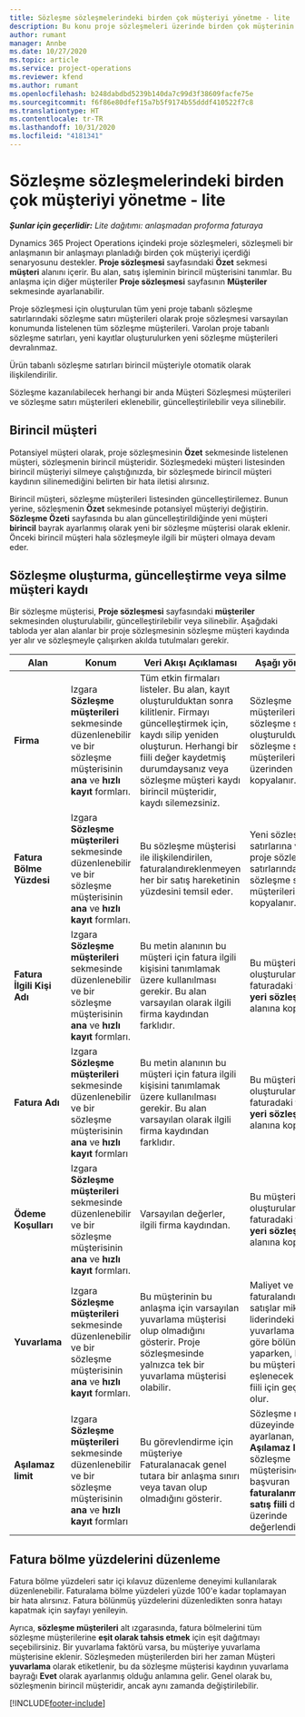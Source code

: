 ```yaml
---
title: Sözleşme sözleşmelerindeki birden çok müşteriyi yönetme - lite
description: Bu konu proje sözleşmeleri üzerinde birden çok müşterinin yönetilmesi hakkında bilgi sağlar.
author: rumant
manager: Annbe
ms.date: 10/27/2020
ms.topic: article
ms.service: project-operations
ms.reviewer: kfend
ms.author: rumant
ms.openlocfilehash: b248dabdbd5239b140da7c99d3f38609facfe75e
ms.sourcegitcommit: f6f86e80dfef15a7b5f9174b55dddf410522f7c8
ms.translationtype: HT
ms.contentlocale: tr-TR
ms.lasthandoff: 10/31/2020
ms.locfileid: "4181341"
---
```

# <a name="manage-multiple-customers-on-project-contracts---lite"></a>Sözleşme sözleşmelerindeki birden çok müşteriyi yönetme - lite

_**Şunlar için geçerlidir:** Lite dağıtımı: anlaşmadan proforma faturaya_

Dynamics 365 Project Operations içindeki proje sözleşmeleri, sözleşmeli bir anlaşmanın bir anlaşmayı planladığı birden çok müşteriyi içerdiği senaryosunu destekler. **Proje sözleşmesi** sayfasındaki **Özet** sekmesi **müşteri** alanını içerir. Bu alan, satış işleminin birincil müşterisini tanımlar. Bu anlaşma için diğer müşteriler **Proje sözleşmesi** sayfasının **Müşteriler** sekmesinde ayarlanabilir.

Proje sözleşmesi için oluşturulan tüm yeni proje tabanlı sözleşme satırlarındaki sözleşme satırı müşterileri olarak proje sözleşmesi varsayılan konumunda listelenen tüm sözleşme müşterileri. Varolan proje tabanlı sözleşme satırları, yeni kayıtlar oluşturulurken yeni sözleşme müşterileri devralınmaz.

Ürün tabanlı sözleşme satırları birincil müşteriyle otomatik olarak ilişkilendirilir.

Sözleşme kazanılabilecek herhangi bir anda Müşteri Sözleşmesi müşterileri ve sözleşme satırı müşterileri eklenebilir, güncelleştirilebilir veya silinebilir.

## <a name="primary-customer"></a>Birincil müşteri

Potansiyel müşteri olarak, proje sözleşmesinin **Özet** sekmesinde listelenen müşteri, sözleşmenin birincil müşteridir. Sözleşmedeki müşteri listesinden birincil müşteriyi silmeye çalıştığınızda, bir sözleşmede birincil müşteri kaydının silinemediğini belirten bir hata iletisi alırsınız.

Birincil müşteri, sözleşme müşterileri listesinden güncelleştirilemez. Bunun yerine, sözleşmenin **Özet** sekmesinde potansiyel müşteriyi değiştirin. **Sözleşme Özeti** sayfasında bu alan güncelleştirildiğinde yeni müşteri **birincil** bayrak ayarlanmış olarak yeni bir sözleşme müşterisi olarak eklenir. Önceki birincil müşteri hala sözleşmeyle ilgili bir müşteri olmaya devam eder.

## <a name="create-update-or-delete-a-contract-customer-record"></a>Sözleşme oluşturma, güncelleştirme veya silme müşteri kaydı

Bir sözleşme müşterisi, **Proje sözleşmesi** sayfasındaki **müşteriler** sekmesinden oluşturulabilir, güncelleştirilebilir veya silinebilir. Aşağıdaki tabloda yer alan alanlar bir proje sözleşmesinin sözleşme müşteri kaydında yer alır ve sözleşmeyle çalışırken akılda tutulmaları gerekir.

| Alan | Konum | Veri Akışı Açıklaması | Aşağı yönlü etki |
| --- | --- | --- | --- |
| **Firma** | Izgara **Sözleşme müşterileri** sekmesinde düzenlenebilir ve bir sözleşme müşterisinin **ana** ve **hızlı kayıt** formları. | Tüm etkin firmaları listeler. Bu alan, kayıt oluşturulduktan sonra kilitlenir. Firmayı güncelleştirmek için, kaydı silip yeniden oluşturun. Herhangi bir fiili değer kaydetmiş durumdaysanız veya sözleşme müşteri kaydı birincil müşteridir, kaydı silemezsiniz. | Sözleşme müşterileri, bir sözleşme satırı oluşturulduğunda, sözleşme satırı müşterileri olarak üzerinden kopyalanır. |
| **Fatura Bölme Yüzdesi** | Izgara **Sözleşme müşterileri** sekmesinde düzenlenebilir ve bir sözleşme müşterisinin **ana** ve **hızlı kayıt** formları. | Bu sözleşme müşterisi ile ilişkilendirilen, faturalandıreklenmeyen her bir satış hareketinin yüzdesini temsil eder. | Yeni sözleşme satırlarına ve yeni proje sözleşmesi satırlarındaki proje sözleşme satırı müşterilerine kopyalanır. |
| **Fatura İlgili Kişi Adı** | Izgara **Sözleşme müşterileri** sekmesinde düzenlenebilir ve bir sözleşme müşterisinin **ana** ve **hızlı kayıt** formları. | Bu metin alanının bu müşteri için fatura ilgili kişisini tanımlamak üzere kullanılması gerekir. Bu alan varsayılan olarak ilgili firma kaydından farklıdır. | Bu müşteri için oluşturulan faturadaki **fatura yeri sözleşme adı** alanına kopyalanır. |
| **Fatura Adı** | Izgara **Sözleşme müşterileri** sekmesinde düzenlenebilir ve bir sözleşme müşterisinin **ana** ve **hızlı kayıt** formları | Bu metin alanının bu müşteri için fatura ilgili kişisini tanımlamak üzere kullanılması gerekir. Bu alan varsayılan olarak ilgili firma kaydından farklıdır. | Bu müşteri için oluşturulan faturadaki **fatura yeri sözleşme adı** alanına kopyalanır. |
| **Ödeme Koşulları** | Izgara **Sözleşme müşterileri** sekmesinde düzenlenebilir ve bir sözleşme müşterisinin **ana** ve **hızlı kayıt** formları. | Varsayılan değerler, ilgili firma kaydından. | Bu müşteri için oluşturulan faturadaki **fatura yeri sözleşme adı** alanına kopyalanır. |
| **Yuvarlama** | Izgara **Sözleşme müşterileri** sekmesinde düzenlenebilir ve bir sözleşme müşterisinin **ana** ve **hızlı kayıt** formları. | Bu müşterinin bu anlaşma için varsayılan yuvarlama müşterisi olup olmadığını gösterir. Proje sözleşmesinde yalnızca tek bir yuvarlama müşterisi olabilir. | Maliyet ve faturalandırılmamış satışlar miktar liderindeki bir yuvarlama farkına göre bölünme yaparken, bu fark bu müşteriyle eşlenecek gerçek fiili için geçerli olur. |
| **Aşılamaz limit** | Izgara **Sözleşme müşterileri** sekmesinde düzenlenebilir ve bir sözleşme müşterisinin **ana** ve **hızlı kayıt** formları | Bu görevlendirme için müşteriye Faturalanacak genel tutara bir anlaşma sınırı veya tavan olup olmadığını gösterir. | Sözleşme müşteri düzeyinde ayarlanan, kesilen **Aşılamaz limit,** Bu sözleşme müşterisine başvuran **faturalanmayan satış fiili** değerleri üzerinde değerlendirilir. |

## <a name="edit-billing-split-percentages"></a>Fatura bölme yüzdelerini düzenleme

Fatura bölme yüzdeleri satır içi kılavuz düzenleme deneyimi kullanılarak düzenlenebilir. Faturalama bölme yüzdeleri yüzde 100'e kadar toplamayan bir hata alırsınız. Fatura bölünmüş yüzdelerini düzenledikten sonra hatayı kapatmak için sayfayı yenileyin.

Ayrıca, **sözleşme müşterileri** alt ızgarasında, fatura bölmelerini tüm sözleşme müşterilerine **eşit olarak tahsis etmek** için eşit dağıtmayı seçebilirsiniz. Bir yuvarlama faktörü varsa, bu müşteriye yuvarlama müşterisine eklenir. Sözleşmeden müşterilerden biri her zaman Müşteri **yuvarlama** olarak etiketlenir, bu da sözleşme müşterisi kaydının yuvarlama bayrağı **Evet** olarak ayarlanmış olduğu anlamına gelir. Genel olarak bu, sözleşmenin birincil müşteridir, ancak aynı zamanda değiştirilebilir.


[!INCLUDE[footer-include](../../includes/footer-banner.md)]
